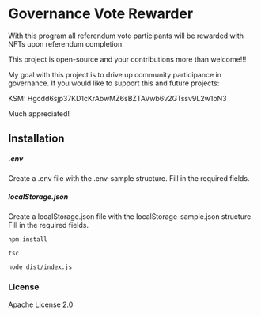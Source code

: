 # Governance Vote Rewarder

With this program all referendum vote participants will be rewarded with NFTs upon referendum completion.

This project is open-source and your contributions more than welcome!!!

My goal with this project is to drive up community participance in governance. If you would like to support this and future projects:

KSM: Hgcdd6sjp37KD1cKrAbwMZ6sBZTAVwb6v2GTssv9L2w1oN3

Much appreciated!


## Installation

##### .env
Create a .env file with the .env-sample structure. Fill in the required fields.

##### localStorage.json
Create a localStorage.json file with the localStorage-sample.json structure. Fill in the required fields.

```npm install```

```tsc```

```node dist/index.js```
### License
Apache License 2.0